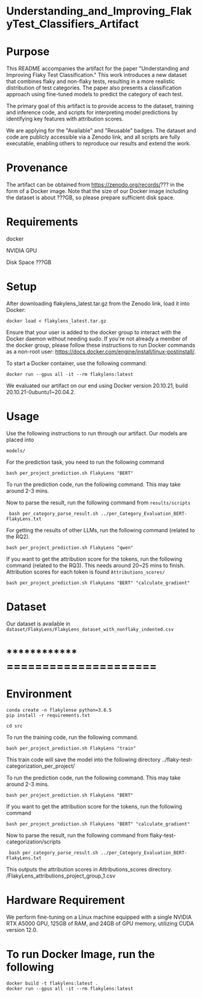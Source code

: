 # Understanding_and_Improving_FlakyTest_Classifiers_Artifact

# Purpose
This README accompanies the artifact for the paper "Understanding and Improving Flaky Test Classification." This work introduces a new dataset that combines flaky and non-flaky tests, resulting in a more realistic distribution of test categories. The paper also presents a classification approach using fine-tuned models to predict the category of each test.

The primary goal of this artifact is to provide access to the dataset, training and inference code, and scripts for interpreting model predictions by identifying key features with attribution scores.

We are applying for the "Available" and "Reusable" badges. The dataset and code are publicly accessible via a Zenodo link, and all scripts are fully executable, enabling others to reproduce our results and extend the work.

# Provenance

The artifact can be obtained from https://zenodo.org/records/??? in the form of a Docker image. Note that the size of our Docker image including the dataset is about ???GB, so please prepare sufficient disk space.

# Requirements

docker

NVIDIA GPU

Disk Space ???GB


# Setup 
After downloading flakylens_latest.tar.gz from the Zenodo link, load it into Docker:

```shell
docker load < flakylens_latest.tar.gz
```

Ensure that your user is added to the docker group to interact with the Docker daemon without needing sudo. If you're not already a member of the docker group, please follow these instructions to run Docker commands as a non-root user: https://docs.docker.com/engine/install/linux-postinstall/.

To start a Docker container, use the following command:

```shell
docker run --gpus all -it --rm flakylens:latest
```

We evaluated our artifact on our end using Docker version 20.10.21, build 20.10.21-0ubuntu1~20.04.2.


# Usage
Use the following instructions to run through our artifact. Our models are placed into 
```
models/
```
For the prediction task, you need to run the following command

```shell
bash per_project_prediction.sh FlakyLens "BERT"
```
To run the prediction code, run the following command. This may take around 2-3 mins.


Now to parse the result, run the following command from ```results/scripts```
```shell
 bash per_category_parse_result.sh ../per_Category_Evaluation_BERT-FlakyLens.txt
 ```


For getting the results of other LLMs, run the following command (related to the RQ2).

```shell
bash per_project_prediction.sh FlakyLens "qwen"
```


If you want to get the attribution score for the tokens, run the following command (related to the RQ3). This needs around 20~25 mins to finish. Attribution scores for each token is found ```Attributions_scores/```

```shell
bash per_project_prediction.sh FlakyLens "BERT" "calculate_gradient"
```



# Dataset

Our dataset is available in ```dataset/FlakyLens/FlakyLens_dataset_with_nonflaky_indented.csv```


# ************ =====================

# Environment
```shell
conda create -n flakylense python=3.8.5
pip install -r requirements.txt
```

```shell
cd src
```

To run the training code, run the following command.

```shell
bash per_project_prediction.sh FlakyLens "train"
```

This train code will save the model into the following directory ../flaky-test-categorization_per_project/

To run the prediction code, run the following command. This may take around 2-3 mins.

```shell
bash per_project_prediction.sh FlakyLens "BERT"
```

If you want to get the attribution score for the tokens, run the following command
```shell
bash per_project_prediction.sh FlakyLens "BERT" "calculate_gradient"
```

Now to parse the result, run the following command from flaky-test-categorization/scripts
```shell
 bash per_category_parse_result.sh ../per_Category_Evaluation_BERT-FlakyLens.txt
 ```


This outputs the attribution scores in Attributions_scores directory.
/FlakyLens_attributions_project_group_1.csv

# Hardware Requirement

We perform fine-tuning on a Linux machine equipped with a single NVIDIA RTX A5000 GPU, 125GB of RAM, and 24GB of GPU memory, utilizing CUDA version 12.0.

# To run Docker Image, run the following

```shell
docker build -t flakylens:latest .
docker run --gpus all -it --rm flakylens:latest
```
